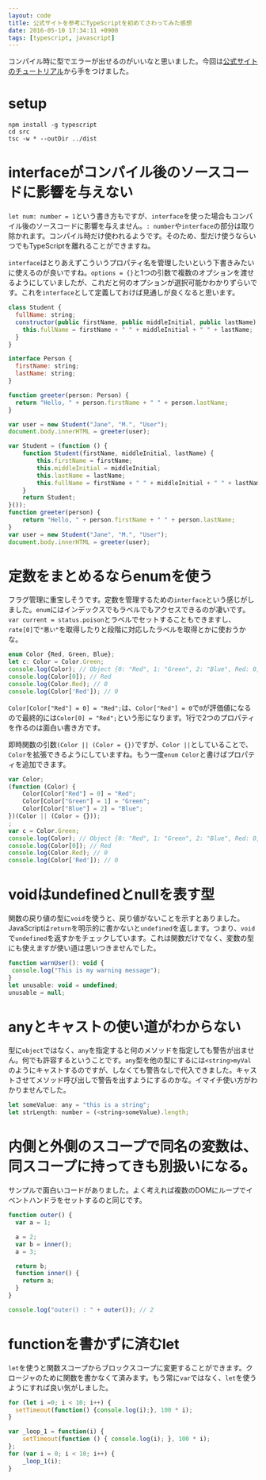 ```yaml
---
layout: code
title: 公式サイトを参考にTypeScriptを初めてさわってみた感想
date: 2016-05-10 17:34:11 +0900
tags: [typescript, javascript]
---
```


コンパイル時に型でエラーが出せるのがいいなと思いました。今回は[公式サイトのチュートリアル](https://www.typescriptlang.org/docs/tutorial.html)から手をつけました。

# setup

```
npm install -g typescript
cd src
tsc -w * --outDir ../dist
```

# interfaceがコンパイル後のソースコードに影響を与えない

`let num: number = 1`という書き方もですが、`interface`を使った場合もコンパイル後のソースコードに影響を与えません。`: number`や`interface`の部分は取り除かれます。コンパイル時だけ使われるようです。そのため、型だけ使うならいつでもTypeScriptを離れることができますね。

`interface`はとりあえずこういうプロパティ名を管理したいという下書きみたいに使えるのが良いですね。`options = {}`と1つの引数で複数のオプションを渡せるようにしていましたが、これだと何のオプションが選択可能かわかりずらいです。これを`interface`として定義しておけば見通しが良くなると思います。

```javascript
class Student {
  fullName: string;
  constructor(public firstName, public middleInitial, public lastName) {
    this.fullName = firstName + " " + middleInitial + " " + lastName;
  }
}

interface Person {
  firstName: string;
  lastName: string;
}

function greeter(person: Person) {
  return "Hello, " + person.firstName + " " + person.lastName;
}

var user = new Student("Jane", "M.", "User");
document.body.innerHTML = greeter(user);
```

```javascript
var Student = (function () {
    function Student(firstName, middleInitial, lastName) {
        this.firstName = firstName;
        this.middleInitial = middleInitial;
        this.lastName = lastName;
        this.fullName = firstName + " " + middleInitial + " " + lastName;
    }
    return Student;
}());
function greeter(person) {
    return "Hello, " + person.firstName + " " + person.lastName;
}
var user = new Student("Jane", "M.", "User");
document.body.innerHTML = greeter(user);
```

# 定数をまとめるならenumを使う

フラグ管理に重宝しそうです。定数を管理するための`interface`という感じがしました。`enum`にはインデックスでもラベルでもアクセスできるのが凄いです。`var current = status.poison`とラベルでセットすることもできますし、`rate[0]`で`"悪い"`を取得したりと段階に対応したラベルを取得とかに使おうかな。

```javascript
enum Color {Red, Green, Blue};
let c: Color = Color.Green;
console.log(Color); // Object {0: "Red", 1: "Green", 2: "Blue", Red: 0, Green: 1, Blue: 2}
console.log(Color[0]); // Red
console.log(Color.Red); // 0
console.log(Color['Red']); // 0
```

`Color[Color["Red"] = 0] = "Red";`は、`Color["Red"] = 0`で`0`が評価値になるので最終的には`Color[0] = "Red";`という形になります。1行で2つのプロパティを作るのは面白い書き方です。

即時関数の引数`(Color || (Color = {})`ですが、`Color ||`としていることで、`Color`を拡張できるようにしていますね。もう一度`enum Color`と書けばプロパティを追加できます。

```javascript
var Color;
(function (Color) {
    Color[Color["Red"] = 0] = "Red";
    Color[Color["Green"] = 1] = "Green";
    Color[Color["Blue"] = 2] = "Blue";
})(Color || (Color = {}));
;
var c = Color.Green;
console.log(Color); // Object {0: "Red", 1: "Green", 2: "Blue", Red: 0, Green: 1, Blue: 2}
console.log(Color[0]); // Red
console.log(Color.Red); // 0
console.log(Color['Red']); // 0
```

# voidはundefinedとnullを表す型

関数の戻り値の型に`void`を使うと、戻り値がないことを示すとありました。JavaScriptは`return`を明示的に書かないと`undefined`を返します。つまり、`void`で`undefined`を返すかをチェックしています。これは関数だけでなく、変数の型にも使えますが使い道は思いつきませんでした。

```javascript
function warnUser(): void {
 console.log("This is my warning message");
}
let unusable: void = undefined;
unusable = null;
```

# anyとキャストの使い道がわからない

型に`object`ではなく、`any`を指定すると何のメソッドを指定しても警告が出ません。何でも許容するということです。`any`型を他の型にするには`<string>myVal`のようにキャストするのですが、しなくても警告なしで代入できました。キャストさせてメソッド呼び出しで警告を出すようにするのかな。イマイチ使い方がわかりませんでした。

```javascript
let someValue: any = "this is a string";
let strLength: number = (<string>someValue).length;
```

# 内側と外側のスコープで同名の変数は、同スコープに持ってきも別扱いになる。

サンプルで面白いコードがありました。よく考えれば複数のDOMにループでイベントハンドラをセットするのと同じです。

```javascript
function outer() {
  var a = 1;

  a = 2;
  var b = inner();
  a = 3;

  return b;
  function inner() {
    return a;
  }
}

console.log("outer() : " + outer()); // 2
```

# functionを書かずに済むlet

`let`を使うと関数スコープからブロックスコープに変更することができます。クロージャのために関数を書かなくて済みます。もう常に`var`ではなく、`let`を使うようにすれば良い気がしました。

```javascript
for (let i =0; i < 10; i++) {
  setTimeout(function() {console.log(i);}, 100 * i);
}
```

```javascript
var _loop_1 = function(i) {
    setTimeout(function () { console.log(i); }, 100 * i);
};
for (var i = 0; i < 10; i++) {
    _loop_1(i);
}
```
